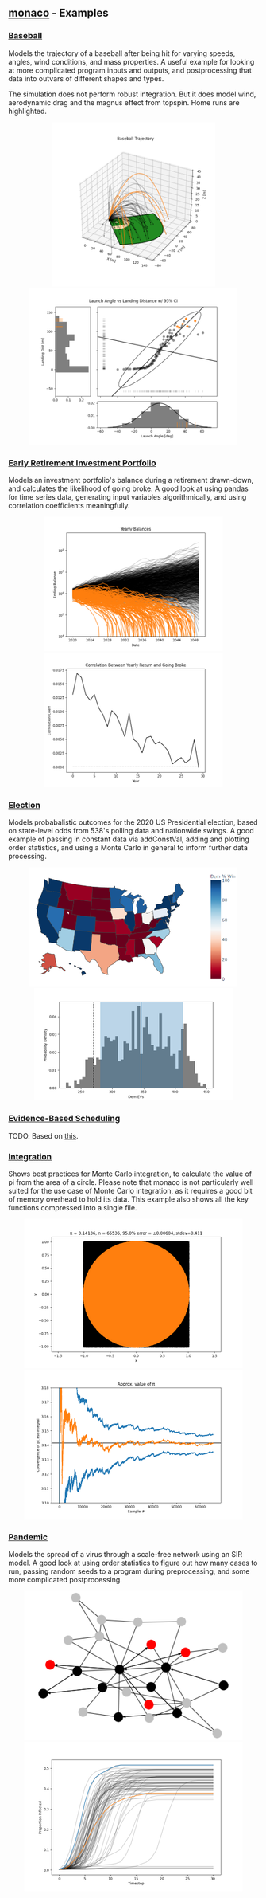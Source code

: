 ## [monaco](../) - Examples

### [Baseball](baseball/)
Models the trajectory of a baseball after being hit for varying speeds, angles,
wind conditions, and mass properties. A useful example for looking at more
complicated program inputs and outputs, and postprocessing that data into
outvars of different shapes and types.

The simulation does not perform robust integration. But it does model wind,
aerodynamic drag and the magnus effect from topspin. Home runs are highlighted.

<p float="left" align="center">
<img width="330" height="330" src="baseball/baseball_trajectory.png">
<img width="420" height="315" src="baseball/launch_angle_vs_landing.png">
</p>

### [Early Retirement Investment Portfolio](early_retirement_investment_portfolio/)
Models an investment portfolio's balance during a retirement drawn-down, and calculates the likelihood of going broke. A good look at using pandas for time series data, generating input variables algorithmically, and using correlation coefficients meaningfully.

<p float="left" align="center">
<img width="360" height="270" src="early_retirement_investment_portfolio/yearly_balances.png">  
<img width="360" height="270" src="early_retirement_investment_portfolio/return_broke_corr.png">
</p>

### [Election](election/)
Models probabalistic outcomes for the 2020 US Presidential election, based on state-level odds from 538's polling data and nationwide swings. A good example of passing in constant data via addConstVal, adding and plotting order statistics, and using a Monte Carlo in general to inform further data processing.

<p float="left" align="center">
<img width="420" height="240" src="election/state_presidential_outcomes.png">
<img width="400" height="225" src="election/ev_histogram.png">  
</p>

### [Evidence-Based Scheduling](evidence_based_scheduling/)
TODO. Based on [this](https://www.joelonsoftware.com/2007/10/26/evidence-based-scheduling/).

### [Integration](integration/)
Shows best practices for Monte Carlo integration, to calculate the value of pi from the area of a circle. Please note that monaco is not particularly well suited for the use case of Monte Carlo integration, as it requires a good bit of memory overhead to hold its data. This example also shows all the key functions compressed into a single file.

<p float="left" align="center">
<img width="440" height="300" src="integration/circle_integration.png">  
<img width="440" height="300" src="integration/pi_convergence.png">  
</p>

### [Pandemic](pandemic/)
Models the spread of a virus through a scale-free network using an SIR model. A good look at using order statistics to figure out how many cases to run, passing random seeds to a program during preprocessing, and some more complicated postprocessing.

<p float="left" align="center">
<img width="440" height="300" src="pandemic/network_graph.png">  
<img width="440" height="300" src="pandemic/cum_infections_vs_time.png">
</p>
